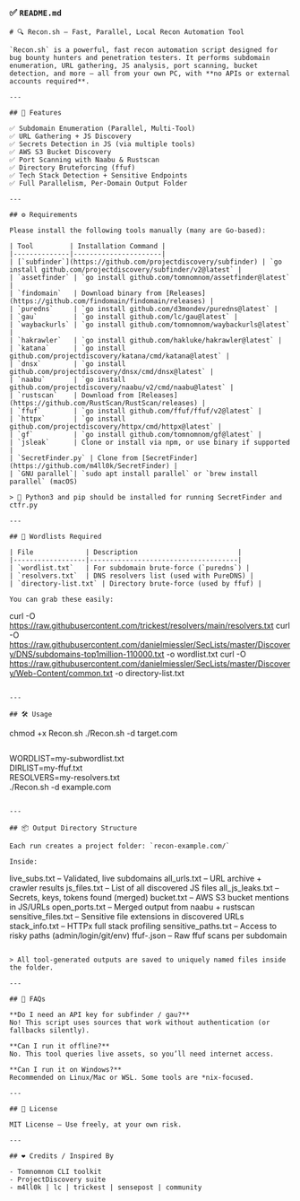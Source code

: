 

### ✅ `README.md`

```
# 🔍 Recon.sh – Fast, Parallel, Local Recon Automation Tool

`Recon.sh` is a powerful, fast recon automation script designed for bug bounty hunters and penetration testers. It performs subdomain enumeration, URL gathering, JS analysis, port scanning, bucket detection, and more — all from your own PC, with **no APIs or external accounts required**.

---

## 🚀 Features

✅ Subdomain Enumeration (Parallel, Multi-Tool)  
✅ URL Gathering + JS Discovery  
✅ Secrets Detection in JS (via multiple tools)  
✅ AWS S3 Bucket Discovery  
✅ Port Scanning with Naabu & Rustscan  
✅ Directory Bruteforcing (ffuf)  
✅ Tech Stack Detection + Sensitive Endpoints  
✅ Full Parallelism, Per-Domain Output Folder

---

## ⚙️ Requirements

Please install the following tools manually (many are Go-based):

| Tool         | Installation Command |
|--------------|----------------------|
| [`subfinder`](https://github.com/projectdiscovery/subfinder) | `go install github.com/projectdiscovery/subfinder/v2@latest` |
| `assetfinder` | `go install github.com/tomnomnom/assetfinder@latest` |
| `findomain`   | Download binary from [Releases](https://github.com/findomain/findomain/releases) |
| `puredns`     | `go install github.com/d3mondev/puredns@latest` |
| `gau`         | `go install github.com/lc/gau@latest` |
| `waybackurls` | `go install github.com/tomnomnom/waybackurls@latest` |
| `hakrawler`   | `go install github.com/hakluke/hakrawler@latest` |
| `katana`      | `go install github.com/projectdiscovery/katana/cmd/katana@latest` |
| `dnsx`        | `go install github.com/projectdiscovery/dnsx/cmd/dnsx@latest` |
| `naabu`       | `go install github.com/projectdiscovery/naabu/v2/cmd/naabu@latest` |
| `rustscan`    | Download from [Releases](https://github.com/RustScan/RustScan/releases) |
| `ffuf`        | `go install github.com/ffuf/ffuf/v2@latest` |
| `httpx`       | `go install github.com/projectdiscovery/httpx/cmd/httpx@latest` |
| `gf`          | `go install github.com/tomnomnom/gf@latest` |
| `jsleak`      | Clone or install via npm, or use binary if supported |
| `SecretFinder.py` | Clone from [SecretFinder](https://github.com/m4ll0k/SecretFinder) |
| `GNU parallel`| `sudo apt install parallel` or `brew install parallel` (macOS)

> 🐍 Python3 and pip should be installed for running SecretFinder and ctfr.py

---

## 📁 Wordlists Required

| File             | Description                         |
|------------------|-------------------------------------|
| `wordlist.txt`   | For subdomain brute-force (`puredns`) |
| `resolvers.txt`  | DNS resolvers list (used with PureDNS) |
| `directory-list.txt` | Directory brute-force (used by ffuf) |

You can grab these easily:

```
curl -O https://raw.githubusercontent.com/trickest/resolvers/main/resolvers.txt
curl -O https://raw.githubusercontent.com/danielmiessler/SecLists/master/Discovery/DNS/subdomains-top1million-110000.txt -o wordlist.txt
curl -O https://raw.githubusercontent.com/danielmiessler/SecLists/master/Discovery/Web-Content/common.txt -o directory-list.txt
```

---

## 🛠 Usage

```
chmod +x Recon.sh
./Recon.sh -d target.com
```

```
WORDLIST=my-subwordlist.txt \
DIRLIST=my-ffuf.txt \
RESOLVERS=my-resolvers.txt \
./Recon.sh -d example.com
```

---

## 📦 Output Directory Structure

Each run creates a project folder: `recon-example.com/`

Inside:

```
live_subs.txt          – Validated, live subdomains
all_urls.txt           – URL archive + crawler results
js_files.txt           – List of all discovered JS files
all_js_leaks.txt       – Secrets, keys, tokens found (merged)
bucket.txt             – AWS S3 bucket mentions in JS/URLs
open_ports.txt         – Merged output from naabu + rustscan
sensitive_files.txt    – Sensitive file extensions in discovered URLs
stack_info.txt         – HTTPx full stack profiling
sensitive_paths.txt    – Access to risky paths (admin/login/git/env)
ffuf-.json        – Raw ffuf scans per subdomain
```

> All tool-generated outputs are saved to uniquely named files inside the folder.

---

## 🙋 FAQs

**Do I need an API key for subfinder / gau?**  
No! This script uses sources that work without authentication (or fallbacks silently).

**Can I run it offline?**  
No. This tool queries live assets, so you’ll need internet access.

**Can I run it on Windows?**  
Recommended on Linux/Mac or WSL. Some tools are *nix-focused.

---

## 📄 License

MIT License – Use freely, at your own risk.

---

## ❤️ Credits / Inspired By

- Tomnomnom CLI toolkit
- ProjectDiscovery suite
- m4ll0k | lc | trickest | sensepost | community
```
